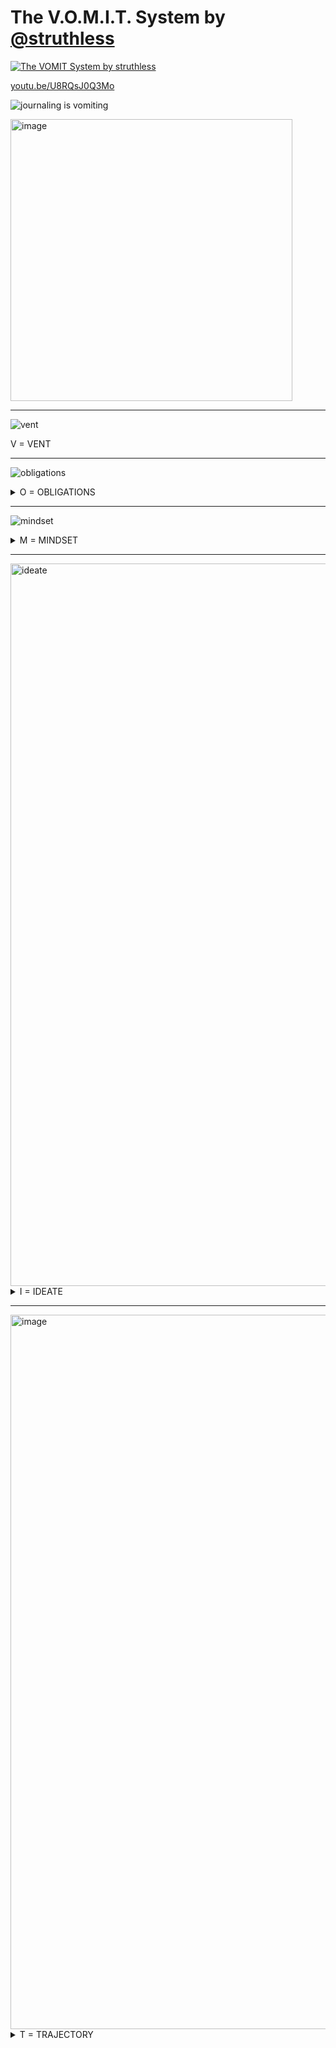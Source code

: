 # The V.O.M.I.T. System by [@struthless](https://www.youtube.com/watch?v=U8RQsJ0Q3Mo)


[![The VOMIT System by struthless](https://github.com/afknapping/vomit-system-by-struthless/assets/170145/fb6d71a5-d13c-4a6d-acad-a6a6e1d3fe82)](https://www.youtube.com/watch?v=U8RQsJ0Q3Mo)

[youtu.be/U8RQsJ0Q3Mo](https://youtu.be/U8RQsJ0Q3Mo)

![journaling is vomiting](https://github.com/afknapping/vomit-system-by-struthless/assets/170145/0ca15d30-6d35-4374-b2ca-85680e34415a)

<img width="451" alt="image" src="https://github.com/afknapping/vomit-system-by-struthless/assets/170145/a3223937-0587-4822-85e0-c58614f2a03f">


---

![vent](https://github.com/afknapping/vomit-system-by-struthless/assets/170145/cd7a37fd-8086-4279-b9eb-32e8353cd864)

V = VENT

---

![obligations](https://github.com/afknapping/vomit-system-by-struthless/assets/170145/78ef59b3-1870-4d99-b9c4-4ce244071f31)

<details><summary>O = OBLIGATIONS</summary>

![O 1234](https://github.com/afknapping/vomit-system-by-struthless/assets/170145/0d5ff5c3-1349-4228-a179-87a26e556674)

![boat faster](https://github.com/afknapping/vomit-system-by-struthless/assets/170145/cb171de6-7bc2-46be-b217-4044660c1cfb)

</details>

---

![mindset](https://github.com/afknapping/vomit-system-by-struthless/assets/170145/f510e87f-1a2b-4d6b-a51f-b07dfdaf2d9e)

<details><summary>M = MINDSET</summary>

![reframing](https://github.com/afknapping/vomit-system-by-struthless/assets/170145/ee6fefaf-544c-4150-888c-196780cdeede)

![possibility](https://github.com/afknapping/vomit-system-by-struthless/assets/170145/6d374334-5525-404f-9b95-bb28599b9ee9)

![inversion](https://github.com/afknapping/vomit-system-by-struthless/assets/170145/fcd6ea96-1c9f-4bdf-9db2-24243ea038c1)

<img width="1003" alt="perspective" src="https://github.com/afknapping/vomit-system-by-struthless/assets/170145/9facd6fe-e52e-4471-95b1-c9e9e924652a">

<img width="1122" alt="gratitude" src="https://github.com/afknapping/vomit-system-by-struthless/assets/170145/2f31ea44-888f-4666-b7eb-01fe847f0812">

</details>

---

<img width="1156" alt="ideate" src="https://github.com/afknapping/vomit-system-by-struthless/assets/170145/d3c9e61e-0f35-41a1-8af0-4a6084d21a30">


<details><summary>I = IDEATE</summary>

<img width="1075" alt="sleep over it" src="https://github.com/afknapping/vomit-system-by-struthless/assets/170145/51e90e49-b706-49dd-a87f-b01f440d9dcb">

</details>

---

<img width="1143" alt="image" src="https://github.com/afknapping/vomit-system-by-struthless/assets/170145/97b69350-41bd-45cc-937b-d05463d39cbb">


<details><summary>T = TRAJECTORY</summary>

<img width="1057" alt="direction" src="https://github.com/afknapping/vomit-system-by-struthless/assets/170145/6fc2d489-ff84-4c58-ba65-19695b191781">

</details>








